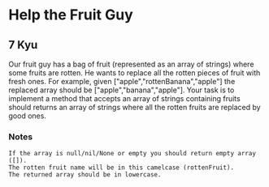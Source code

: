 # Help the Fruit Guy
## 7 Kyu

Our fruit guy has a bag of fruit (represented as an array of strings) where some fruits are rotten. He wants to replace all the rotten pieces of fruit with fresh ones. For example, given ["apple","rottenBanana","apple"] the replaced array should be ["apple","banana","apple"]. Your task is to implement a method that accepts an array of strings containing fruits should returns an array of strings where all the rotten fruits are replaced by good ones.

### Notes

    If the array is null/nil/None or empty you should return empty array ([]).
    The rotten fruit name will be in this camelcase (rottenFruit).
    The returned array should be in lowercase.


